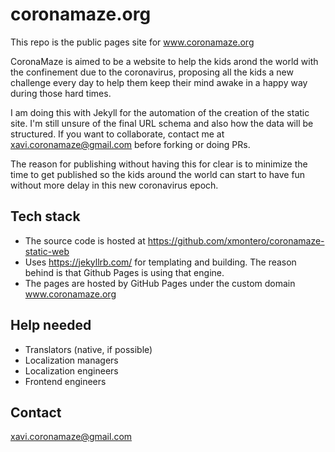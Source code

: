 coronamaze.org
==============

This repo is the public pages site for www.coronamaze.org

CoronaMaze is aimed to be a website to help the kids arond the world with the confinement due to the coronavirus, proposing all the kids a new challenge every day to help them keep their mind awake in a happy way during those hard times.

I am doing this with Jekyll for the automation of the creation of the static site. I'm still unsure of the final URL schema and also how the data will be structured. If you want to collaborate, contact me at xavi.coronamaze@gmail.com before forking or doing PRs.

The reason for publishing without having this for clear is to minimize the time to get published so the kids around the world can start to have fun without more delay in this new coronavirus epoch.

Tech stack
----------

* The source code is hosted at https://github.com/xmontero/coronamaze-static-web
* Uses https://jekyllrb.com/ for templating and building. The reason behind is that Github Pages is using that engine.
* The pages are hosted by GitHub Pages under the custom domain www.coronamaze.org
 
 Help needed
 -----------
 
 - Translators (native, if possible)
 - Localization managers
 - Localization engineers
 - Frontend engineers
  
 Contact
 -------
 
 xavi.coronamaze@gmail.com
 